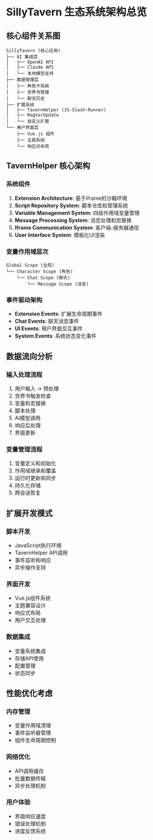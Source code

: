 # SillyTavern 生态系统架构总览

## 核心组件关系图

```
SillyTavern (核心应用)
├── AI 集成层
│   ├── OpenAI API
│   ├── Claude API
│   └── 本地模型支持
├── 数据管理层
│   ├── 角色卡系统
│   ├── 世界书管理
│   └── 聊天历史
├── 扩展系统
│   ├── TavernHelper (JS-Slash-Runner)
│   ├── MagVarUpdate
│   └── 自定义扩展
└── 用户界面层
    ├── Vue.js 组件
    ├── 主题系统
    └── 响应式布局
```

## TavernHelper 核心架构

### 系统组件

1. **Extension Architecture**: 基于iframe的沙箱环境
2. **Script Repository System**: 脚本仓库和管理系统
3. **Variable Management System**: 四级作用域变量管理
4. **Message Processing System**: 消息处理和宏替换
5. **Iframe Communication System**: 客户端-服务器通信
6. **User Interface System**: 模板化UI渲染

### 变量作用域层次

```
Global Scope (全局)
└── Character Scope (角色)
    └── Chat Scope (聊天)
        └── Message Scope (消息)
```

### 事件驱动架构

- **Extension Events**: 扩展生命周期事件
- **Chat Events**: 聊天消息事件
- **UI Events**: 用户界面交互事件
- **System Events**: 系统状态变化事件

## 数据流向分析

### 输入处理流程

1. 用户输入 → 预处理
2. 世界书触发检查
3. 变量和宏替换
4. 脚本处理
5. AI模型调用
6. 响应后处理
7. 界面更新

### 变量管理流程

1. 变量定义和初始化
2. 作用域继承和覆盖
3. 运行时更新和同步
4. 持久化存储
5. 跨会话恢复

## 扩展开发模式

### 脚本开发

- JavaScript执行环境
- TavernHelper API调用
- 事件监听和响应
- 异步操作支持

### 界面开发

- Vue.js组件系统
- 主题兼容设计
- 响应式布局
- 用户交互处理

### 数据集成

- 变量系统集成
- 存储API使用
- 配置管理
- 状态同步

## 性能优化考虑

### 内存管理

- 变量作用域清理
- 事件监听器管理
- 组件生命周期控制

### 网络优化

- API调用缓存
- 批量数据传输
- 异步处理机制

### 用户体验

- 界面响应速度
- 错误处理机制
- 进度反馈系统
